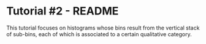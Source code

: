 Tutorial #2 - README
====================

This tutorial focuses on histograms whose bins result from the vertical stack of
sub-bins, each of which is associated to a certain qualitative category.

